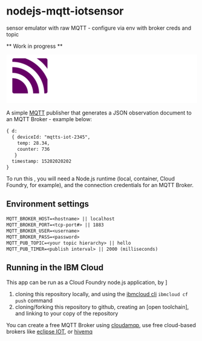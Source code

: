 # nodejs-mqtt-iotsensor
sensor emulator with raw MQTT - configure via env with broker creds and topic

** Work in progress **

![mqtt](/assets/mqtt-hor-neg.png)

A simple [MQTT](https://mqtt.org) publisher that generates a JSON observation document to an MQTT Broker - example below:

```
{ d: 
  { deviceId: "mqtts-iot-2345",
    temp: 28.34,
    counter: 736
   }
  timestamp: 15202020202
}
```

To run this , you will need a Node.js runtime (local, container, Cloud Foundry, for example), and the connection credentials for an MQTT Broker.

## Environment settings

```
MQTT_BROKER_HOST=<hostname> || localhost
MQTT_BROKER_PORT=<tcp-port#> || 1883
MQTT_BROKER_USER=<username>
MQTT_BROKER_PASS=<password>
MQTT_PUB_TOPIC=<your topic hierarchy> || hello
MQTT_PUB_TIMER=<publish interval> || 2000 (milliseconds)
```

## Running in the IBM Cloud

This app can be run as a Cloud Foundry node.js application, by ]
1. cloning this repository locally, and using the [ibmcloud cli](https://cloud.ibm.com/docs/cli?topic=cli-install-ibmcloud-cli) `ibmcloud cf push` command
1. cloning/forking this repository to github, creating an [open toolchain], and linking to your copy of the repository

You can create a free MQTT Broker using [cloudamqp](https://cloud.ibm.com/catalog/services/cloudamqp), 
use free cloud-based brokers like [eclipse IOT](https://mqtt.eclipse.org/), or [hivemq](https://www.hivemq.com/public-mqtt-broker/)
